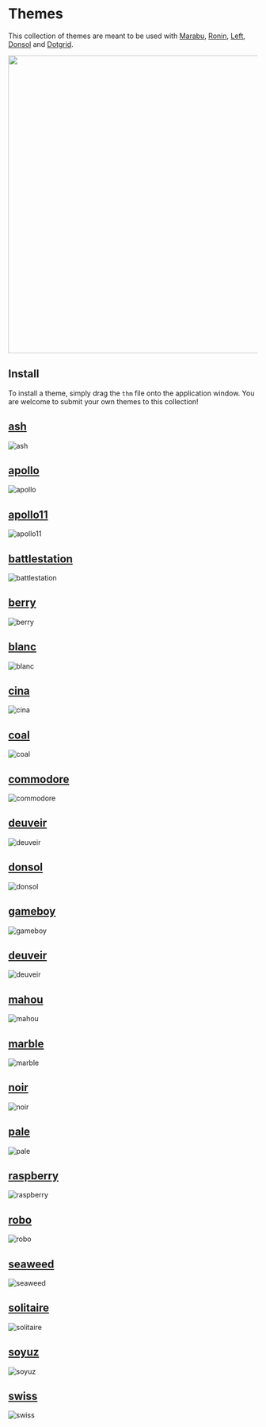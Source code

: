# Themes
This collection of themes are meant to be used with [Marabu](https://github.com/hundredrabbits/Marabu), [Ronin](https://github.com/hundredrabbits/Ronin), [Left](https://github.com/hundredrabbits/Left), [Donsol](https://github.com/hundredrabbits/Donsol) and [Dotgrid](https://github.com/hundredrabbits/Dotgrid).

<img src='https://raw.githubusercontent.com/hundredrabbits/Themes/master/PREVIEW.jpg' width='600'/>

## Install
To install a theme, simply drag the `thm` file onto the application window.
You are welcome to submit your own themes to this collection!

## [ash](themes/ash.thm)
![ash](assets/ash.svg)

## [apollo](themes/apollo.thm)
![apollo](assets/apollo.svg)

## [apollo11](themes/apollo11.thm)
![apollo11](assets/apollo11.svg)

## [battlestation](themes/battlestation.thm)
![battlestation](assets/battlestation.svg)

## [berry](themes/berry.thm)
![berry](assets/berry.svg)

## [blanc](themes/blanc.thm)
![blanc](assets/blanc.svg)

## [cina](themes/cina.thm)
![cina](assets/cina.svg)

## [coal](themes/coal.thm)
![coal](assets/coal.svg)

## [commodore](themes/commodore.thm)
![commodore](assets/commodore.svg)

## [deuveir](themes/deuveir.thm)
![deuveir](assets/deuveir.svg)

## [donsol](themes/donsol.thm)
![donsol](assets/donsol.svg)

## [gameboy](themes/gameboy.thm)
![gameboy](assets/gameboy.svg)

## [deuveir](themes/deuveir.thm)
![deuveir](assets/deuveir.svg)

## [mahou](themes/mahou.thm)
![mahou](assets/mahou.svg)

## [marble](themes/marble.thm)
![marble](assets/marble.svg)

## [noir](themes/noir.thm)
![noir](assets/noir.svg)

## [pale](themes/pale.thm)
![pale](assets/pale.svg)

## [raspberry](themes/raspberry.thm)
![raspberry](assets/raspberry.svg)

## [robo](themes/robo.thm)
![robo](assets/robo.svg)

## [seaweed](themes/seaweed.thm)
![seaweed](assets/seaweed.svg)

## [solitaire](themes/solitaire.thm)
![solitaire](assets/solitaire.svg)

## [soyuz](themes/soyuz.thm)
![soyuz](assets/soyuz.svg)

## [swiss](themes/swiss.thm)
![swiss](assets/swiss.svg)

